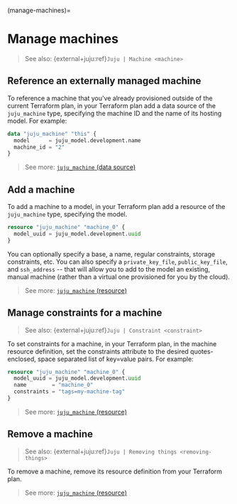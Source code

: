 (manage-machines)=
# Manage machines

<!--FIGURE OUT A GOOD PLACE FOR THIS:
An interactive pseudo-terminal (pty) is enabled by default. For the OpenSSH client, this corresponds to the `-t` option ("force pseudo-terminal allocation").

Remote commands can be run as expected. For example: `juju ssh 1 lsb_release -c`. For complex commands the recommended method is by way of the `run` command.
-->

> See also: {external+juju:ref}`Juju | Machine <machine>`

## Reference an externally managed machine

To reference a machine that you've already provisioned outside of the current Terraform plan, in your Terraform plan add a data source of the `juju_machine` type, specifying the machine ID and the name of its hosting model. For example:

```terraform
data "juju_machine" "this" {
  model      = juju_model.development.name
  machine_id = "2"
}
```

> See more: [`juju_machine` (data source)](../reference/terraform-provider/data-sources/machine)


## Add a machine

To add a machine to a model, in your Terraform plan add a resource of the `juju_machine` type, specifying the model.

```terraform
resource "juju_machine" "machine_0" {
  model_uuid = juju_model.development.uuid
}
```

You can optionally specify a base, a name, regular constraints, storage constraints, etc. You can also specify a `private_key_file`, `public_key_file`, and `ssh_address` -- that will allow you to add to the model an existing, manual machine (rather than a virtual one provisioned for you by the cloud).


> See more: [`juju_machine` (resource)](../reference/terraform-provider/resources/machine)

## Manage constraints for a machine
> See also: {external+juju:ref}`Juju | Constraint <constraint>`

To set constraints for a machine, in your Terraform plan, in the machine resource definition, set the constraints attribute to the desired quotes-enclosed, space separated list of key=value pairs. For example:

```terraform
resource "juju_machine" "machine_0" {
  model_uuid = juju_model.development.uuid
  name        = "machine_0"
  constraints = "tags=my-machine-tag"
}
```

> See more: [`juju_machine` (resource)](../reference/terraform-provider/resources/machine)



## Remove a machine
> See also: {external+juju:ref}`Juju | Removing things <removing-things>`

To remove a machine, remove its resource definition from your Terraform plan.

> See more: [`juju_machine` (resource)](../reference/terraform-provider/resources/machine)
